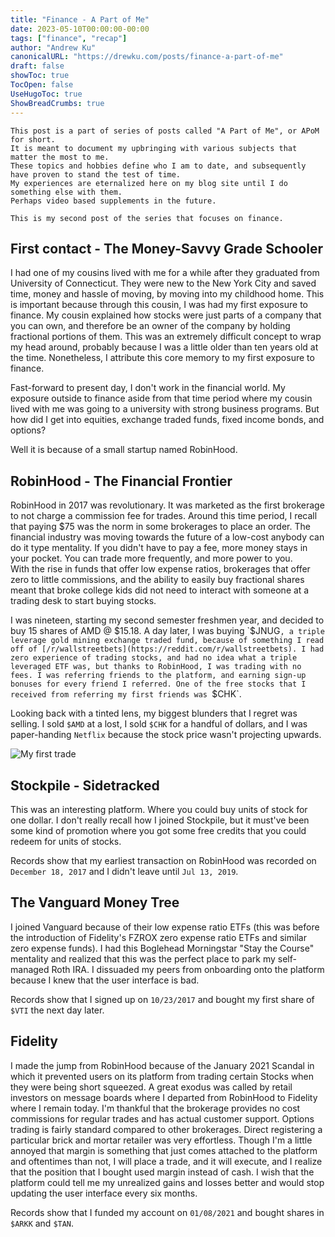 ```yaml
---
title: "Finance - A Part of Me"
date: 2023-05-10T00:00:00-00:00
tags: ["finance", "recap"]
author: "Andrew Ku"
canonicalURL: "https://drewku.com/posts/finance-a-part-of-me"
draft: false
showToc: true
TocOpen: false
UseHugoToc: true
ShowBreadCrumbs: true
---
```


```
This post is a part of series of posts called "A Part of Me", or APoM for short.
It is meant to document my upbringing with various subjects that matter the most to me. 
These topics and hobbies define who I am to date, and subsequently have proven to stand the test of time. 
My experiences are eternalized here on my blog site until I do something else with them.
Perhaps video based supplements in the future. 

This is my second post of the series that focuses on finance.
```

## First contact - The Money-Savvy Grade Schooler
I had one of my cousins lived with me for a while after they graduated from University of Connecticut. They were new to the New York City and saved time, money and hassle of moving, by moving into my childhood home. This is important because through this cousin, I was had my first exposure to finance. My cousin explained how stocks were just parts of a company that you can own, and therefore be an owner of the company by holding fractional portions of them. This was an extremely difficult concept to wrap my head around, probably because I was a little older than ten years old at the time. Nonetheless, I attribute this core memory to my first exposure to finance. 

Fast-forward to present day, I don't work in the financial world. My exposure outside to finance aside from that time period where my cousin lived with me was going to a university with strong business programs. But how did I get into equities, exchange traded funds, fixed income bonds, and options? 

Well it is because of a small startup named RobinHood. 

## RobinHood - The Financial Frontier
RobinHood in 2017 was revolutionary. It was marketed as the first brokerage to not charge a commission fee for trades. Around this time period, I recall that paying $75 was the norm in some brokerages to place an order. The financial industry was moving towards the future of a low-cost anybody can do it type mentality. If you didn't have to pay a fee, more money stays in your pocket. You can trade more frequently, and more power to you.  
With the rise in funds that offer low expense ratios, brokerages that offer zero to little commissions, and the ability to easily buy fractional shares meant that broke college kids did not need to interact with someone at a trading desk to start buying stocks.

I was nineteen, starting my second semester freshmen year, and decided to buy 15 shares of AMD @ $15.18. A day later, I was buying `$JNUG`, a triple leverage gold mining exchange traded fund, because of something I read off of [/r/wallstreetbets](https://reddit.com/r/wallstreetbets). I had zero experience of trading stocks, and had no idea what a triple leveraged ETF was, but thanks to RobinHood, I was trading with no fees. I was referring friends to the platform, and earning sign-up bonuses for every friend I referred. One of the free stocks that I received from referring my first friends was `$CHK`. 

Looking back with a tinted lens, my biggest blunders that I regret was selling. I sold `$AMD` at a lost, I sold `$CHK` for a handful of dollars, and I was paper-handing `Netflix` because the stock price wasn't projecting upwards. 

![My first trade](images/first-trade-amd.png)

## Stockpile - Sidetracked
This was an interesting platform. Where you could buy units of stock for one dollar. I don't really recall how I joined Stockpile, but it must've been some kind of promotion where you got some free credits that you could redeem for units of stocks. 

Records show that my earliest transaction on RobinHood was recorded on `December 18, 2017` and I didn't leave until `Jul 13, 2019`. 

## The Vanguard Money Tree
I joined Vanguard because of their low expense ratio ETFs (this was before the introduction of Fidelity's FZROX zero expense ratio ETFs and similar zero expense funds). I had this Boglehead Morningstar "Stay the Course" mentality and realized that this was the perfect place to park my self-managed Roth IRA. I dissuaded my peers from onboarding onto the platform because I knew that the user interface is bad. 

Records show that I signed up on `10/23/2017` and bought my first share of `$VTI` the next day later. 

## Fidelity
I made the jump from RobinHood because of the January 2021 Scandal in which it prevented users on its platform from trading certain Stocks when they were being short squeezed. A great exodus was called by retail investors on message boards where I departed from RobinHood to Fidelity where I remain today. I'm thankful that the brokerage provides no cost commissions for regular trades and has actual customer support. Options trading is fairly standard compared to other brokerages. Direct registering a particular brick and mortar retailer was very effortless. Though I'm a little annoyed that margin is something that just comes attached to the platform and oftentimes than not, I will place a trade, and it will execute, and I realize that the position that I bought used margin instead of cash. I wish that the platform could tell me my unrealized gains and losses better and would stop updating the user interface every six months. 

Records show that I funded my account on `01/08/2021` and bought shares in `$ARKK` and `$TAN`.